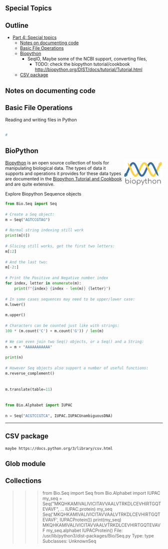 ## Special Topics


## Outline 

*  [Part 4: Special topics](#top)
    -  [Notes on documenting code](#Docs)
    -  [Basic File Operations](#files)
    -  [Biopython](#Biopython)
        -  SeqIO, Maybe some of the NCBI support, converting files, 
            -  TODO: check the biopython tutorial/cookbook http://biopython.org/DIST/docs/tutorial/Tutorial.html
    -  [CSV package](#CSV)
 
## <a name="Docs">Notes on documenting code</a>


## <a name="top">Basic File Operations</a>

Reading and writing files in Python 

```python

# 

```




## <a name="top">BioPython</a>

<img src="figures/biopython_logo_m.png" alt="BioPython" width="25%" align="right"/>


[Biopython](https://biopython.org/) is an open source collection of tools for manipulating biological data. The types of data it supports and operations it provides for these data types are documented in the [Biopython Tutorial and Cookbook](https://biopython.org/DIST/docs/tutorial/Tutorial.html) and are quite extensive. 


Explore Biopython Sequence objects

```python
from Bio.Seq import Seq

# Create a Seq object:
m = Seq("AGTCCGTAG")

# Normal string indexing still work
print(m[0])

# Slicing still works, get the first two letters:
m[:2]

# And the last two:
m[-2:]

# Print the Positive and Negative number index
for index, letter in enumerate(m):
    print(f"{index} {index - len(m)} {letter}")

# In some cases sequences may need to be upper/lower case:
m.lower()

m.upper()

# Characters can be counted just like with strings:
100 * (m.count('C') + m.count('G')) / len(m)

# We can even join two Seq() objects, or a Seq() and a String:
n = m + "AAAAAAAAAAA"

print(n)

# However Seq objects also support a number of useful functions:
m.reverse_complement()


m.translate(table=11)


from Bio.Alphabet import IUPAC

n = Seq("ACGTCCGTCA", IUPAC.IUPACUnambiguousDNA)

```

<div class="output">

</div>



---------

## <a name="top">CSV package</a>
    maybe https://docs.python.org/3/library/csv.html




## Glob module


## Collections 


>>> from Bio.Seq import Seq
>>> from Bio.Alphabet import IUPAC
>>> my_seq = Seq("MKQHKAMIVALIVICITAVVAALVTRKDLCEVHIRTGQTEVAVF",
...              IUPAC.protein)
>>> my_seq
Seq('MKQHKAMIVALIVICITAVVAALVTRKDLCEVHIRTGQTEVAVF', IUPACProtein())
>>> print(my_seq)
MKQHKAMIVALIVICITAVVAALVTRKDLCEVHIRTGQTEVAVF
>>> my_seq.alphabet
IUPACProtein()
File:           /usr/lib/python3/dist-packages/Bio/Seq.py
Type:           type
Subclasses:     UnknownSeq
